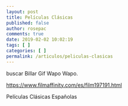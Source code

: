 ```yaml
---
layout: post
title: Películas Clásicas
published: false
author: rosepac
comments: true
date: 2019-02-02 10:02:19
tags: [ ]
categories: [ ]
permalink: /articulos/peliculas-clasicas
---
```

buscar Billar Gif Wapo Wapo.









https://www.filmaffinity.com/es/film197191.html

Películas Clásicas Españolas